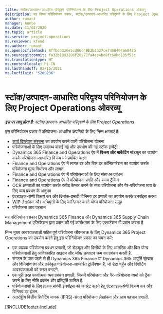 ```yaml
---
title: स्टॉक/उत्पादन-आधारित परिदृश्य परिनियोजन के लिए Project Operations ओवरव्यू
description: यह विषय परिनियोजन प्रकार, स्टॉक/उत्पादन-आधारित परिदृश्यों के लिए Project Operations के बारे में जानकारी प्रदान करता है.
author: rumant
manager: Annbe
ms.date: 11/02/2020
ms.topic: article
ms.service: project-operations
ms.reviewer: kfend
ms.author: rumant
ms.openlocfilehash: 8ffbcb326e5cd86c49b3b3b27ce7d68404a6842b
ms.sourcegitcommit: fa32b1893286f20271fa4ec4be8fc68bd135f53c
ms.translationtype: HT
ms.contentlocale: hi-IN
ms.lasthandoff: 02/15/2021
ms.locfileid: "5289236"
---
```

# <a name="project-operations-for-stockedproduction-based-scenarios-deployment-overview"></a>स्टॉक/उत्पादन-आधारित परिदृश्य परिनियोजन के लिए Project Operations ओवरव्यू

_**इस पर लागू होता है:** स्टॉक/उत्पादन-आधारित परिदृश्यों के लिए Project Operations_


इस परिनियोजन प्रकार में परियोजना-आधारित कंपनियों के लिए निम्न क्षमताएं हैं:

- [कार्य विश्लेषण संरचना](work-breakdown-structures.md) का उपयोग करने वाली परियोजना योजना
- परियोजनाओं के लिए उपलब्ध कराई गई और उपभोग की गई स्टॉक इन्वेंट्री
- Dynamics 365 Finance and Operations ऐप में **विक्रय और मार्केटिंग** मॉड्यूल का उपयोग करके परियोजना-आधारित विक्रय को प्रबंधित करना
- Finance and Operations ऐप में लागत दर और बिल दर कॉन्फ़िगरेशन का उपयोग करके परियोजना मूल्य निर्धारण और लागत
- Finance and Operations ऐप में परियोजनाओं के लिए संसाधन प्रबंधन
- Finance and Operations ऐप में परियोजना प्रगति और समय ट्रैकिंग
- OCR क्षमताओं का उपयोग करके रसीद कैप्चर करने के साथ परियोजना और गैर-परियोजना व्यय के लिए व्यय प्रबंधन के अनुभव
- एंटरप्राइज़-श्रेणी विक्रय कर और दिनांक-प्रभावी विनिमय दर प्रणाली का उपयोग करके इनवॉइस करना
- WIP लेखांकन और अभिवृत्तों के लिए कॉन्फ़िगर करने योग्य परियोजना समूह
- परियोजना आय पहचान

यह परिनियोजन प्रकार Dynamics 365 Finance और Dynamics 365 Supply Chain Management एप्लिकेशन द्वारा प्रदान की गई कार्यक्षमता के लिए एक्सटेंशन भी प्रदान करता है.

निम्न मुख्य आवश्यकताओं सहित पूर्ण परियोजना जीवनचक्र के लिए Dynamics 365 Project Operations का उपयोग करने हेतु इस परिनियोजन प्रकार का चयन करें:

- एक व्यापक परियोजना प्रबंधन प्रणाली, जो शेड्यूल और वित्तीयों के लिए आंतरिक और बिल योग्य परियोजनाओं हेतु आविष्कारित आइटम और जॉब/ उत्पादन क्रम का प्रबंधन करती है.
- संगठन के पास पहले से ही Dynamics 365 Finance या Dynamics 365 आपूर्ति श्रृंखला और विनिर्माण ऐप और एकीकृत परियोजना-आधारित ट्रांज़ैक्शन हैं, जो डेटा पहुँच और रिपोर्टिंग आवश्यकताओं को सरल बनाएंगे.
- एक पूरी तरह कार्यात्मक व्यय प्रबंधन प्रणाली, जिसमें परियोजना और गैर-परियोजना व्ययों को ट्रैक करने के लिए नीति प्रवर्तन और प्रतिपूर्ति शामिल हैं.
- परियोजनाओं के लिए ग्राहक संबंधी इनवॉइस को जनरेट करने हेतु एंटरप्राइज़-श्रेणी विक्रय कर और विनिमय दर इंजन.
- अंतर्राष्ट्रीय वित्तीय रिपोर्टिंग मानक (IFRS)-संगत परियोजना लेखांकन और आय पहचान प्रणाली.



[!INCLUDE[footer-include](../includes/footer-banner.md)]